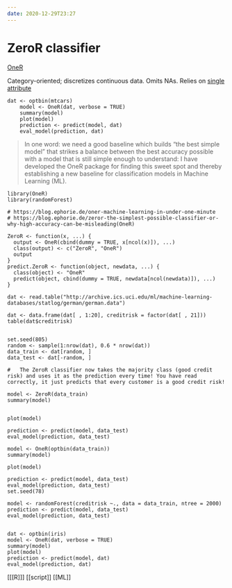 ```yaml
---
date: 2020-12-29T23:27
---
```


# ZeroR classifier

[OneR](https://cran.r-project.org/web/packages/OneR/vignettes/OneR.html)

Category-oriented; discretizes continuous data. Omits NAs. Relies on [single attribute](https://link.springer.com/article/10.1023/A:1022631118932)

	dat <- optbin(mtcars)
		model <- OneR(dat, verbose = TRUE)
		summary(model)
		plot(model)
		prediction <- predict(model, dat)
		eval_model(prediction, dat)
        

> In one word: we need a good baseline which builds “the best simple model” that strikes a balance between the best accuracy possible with a model that is still simple enough to understand: I have developed the OneR package for finding this sweet spot and thereby establishing a new baseline for classification models in Machine Learning (ML).

    library(OneR)
    library(randomForest)

    # https://blog.ephorie.de/oner-machine-learning-in-under-one-minute
    # https://blog.ephorie.de/zeror-the-simplest-possible-classifier-or-why-high-accuracy-can-be-misleading(OneR)

    ZeroR <- function(x, ...) {
      output <- OneR(cbind(dummy = TRUE, x[ncol(x)]), ...)
      class(output) <- c("ZeroR", "OneR")
      output
    }
    predict.ZeroR <- function(object, newdata, ...) {
      class(object) <- "OneR"
      predict(object, cbind(dummy = TRUE, newdata[ncol(newdata)]), ...)
    }

    dat <- read.table("http://archive.ics.uci.edu/ml/machine-learning-databases/statlog/german/german.data")

    dat <- data.frame(dat[ , 1:20], creditrisk = factor(dat[ , 21]))
    table(dat$creditrisk)


    set.seed(805)
    random <- sample(1:nrow(dat), 0.6 * nrow(dat))
    data_train <- dat[random, ]
    data_test <- dat[-random, ]

    #   The ZeroR classifier now takes the majority class (good credit risk) and uses it as the prediction every time! You have read correctly, it just predicts that every customer is a good credit risk!

    model <- ZeroR(data_train)
    summary(model)


    plot(model)

    prediction <- predict(model, data_test)
    eval_model(prediction, data_test)

    model <- OneR(optbin(data_train))
    summary(model)

    plot(model)

    prediction <- predict(model, data_test)
    eval_model(prediction, data_test)
    set.seed(78)

    model <- randomForest(creditrisk ~., data = data_train, ntree = 2000)
    prediction <- predict(model, data_test)
    eval_model(prediction, data_test)


    dat <- optbin(iris)
    model <- OneR(dat, verbose = TRUE)
    summary(model)
    plot(model)
    prediction <- predict(model, dat)
    eval_model(prediction, dat)

[[[R]]]
[[script]]
[[ML]]